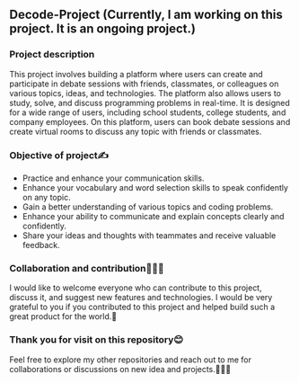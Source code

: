 ## Decode-Project (Currently, I am working on this project. It is an ongoing project.)

### Project description 
This project involves building a platform where users can create and participate in debate sessions with friends, classmates, or colleagues on various topics, ideas, and technologies. The platform also allows users to study, solve, and discuss programming problems in real-time. It is designed for a wide range of users, including school students, college students, and company employees. On this platform, users can book debate sessions and create virtual rooms to discuss any topic with friends or classmates.

### Objective of project✍️

- Practice and enhance your communication skills.
- Enhance your vocabulary and word selection skills to speak confidently on any topic.
- Gain a better understanding of various topics and coding problems.
- Enhance your ability to communicate and explain concepts clearly and confidently.
- Share your ideas and thoughts with teammates and receive valuable feedback.

### Collaboration and contribution🤝🧑‍💻
I would like to welcome everyone who can contribute to this project, discuss it, and suggest new features and technologies. I would be very grateful to you if you contributed to this project and helped build such a great product for the world.🚀

### Thank you for visit on this repository😊
Feel free to explore my other repositories and reach out to me for collaborations or discussions on new idea and projects.🤝🧑‍💻
  
